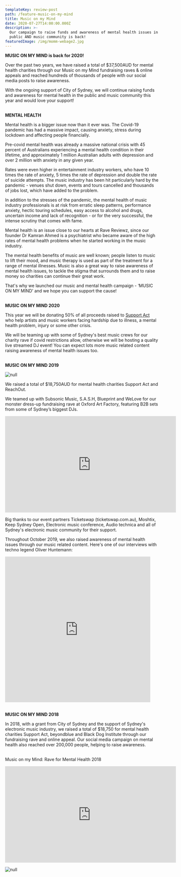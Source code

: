 ```yaml
---
templateKey: review-post
path: /feature-music-on-my-mind
title: Music on my Mind
date: 2020-07-27T14:00:00.000Z
description: >-
  Our campaign to raise funds and awareness of mental health issues in the
  public AND music community is back!
featuredImage: /img/momm-webage2.jpg
---
```

**MUSIC ON MY MIND is back for 2020!**

Over the past two years, we have raised a total of $37,500AUD for mental health charities through our Music on my Mind fundraising raves & online appeals and reached hundreds of thousands of people with our social media posts to raise awareness. 

With the ongoing support of City of Sydney, we will continue raising funds and awareness for mental health in the public and music community this year and would love your support!
<br><br>

**MENTAL HEALTH**

Mental health is a bigger issue now than it ever was. The Covid-19 pandemic has had a massive impact, causing anxiety, stress during lockdown and affecting people financially. 

Pre-covid mental health was already a massive national crisis with 45 percent of Australians experiencing a mental health condition in their lifetime, and approximately 1 million Australian adults with depression and over 2 million with anxiety in any given year.

Rates were even higher in entertainment industry workers, who have 10 times the rate of anxiety, 5 times the rate of depression and double the rate of suicide attempts. The music industry has been hit particularly hard by the pandemic - venues shut down, events and tours cancelled and thousands of jobs lost, which have added to the problem.

In addition to the stresses of the pandemic, the mental health of music industry professionals is at risk from erratic sleep patterns, performance anxiety, hectic touring schedules, easy access to alcohol and drugs, uncertain income and lack of recognition - or for the very successful, the intense scrutiny that comes with fame.

Mental health is an issue close to our hearts at Rave Reviewz, since our founder Dr Kamran Ahmed is a psychiatrist who became aware of the high rates of mental health problems when he started working in the music industry.

The mental health benefits of music are well known; people listen to music to lift their mood, and music therapy is used as part of the treatment for a range of mental illnesses. Music is also a great way to raise awareness of mental health issues, to tackle the stigma that surrounds them and to raise money so charities can continue their great work. 

That's why we launched our music and mental health campaign - ‘MUSIC ON MY MIND’ and we hope you can support the cause!
<br><br>

**MUSIC ON MY MIND 2020**

This year we will be donating 50% of all proceeds raised to [Support Act](https://supportact.org.au/) who help artists and music workers facing hardship due to illness, a mental health problem, injury or some other crisis.

We will be teaming up with some of Sydney's best music crews for our charity rave if covid restrictions allow, otherwise we will be hosting a quality live streamed DJ event! You can expect lots more music related content raising awareness of mental health issues too. 
<br><br>

**MUSIC ON MY MIND 2019**

![null](/img/momm2019.jpg)

We raised a total of $18,750AUD for mental health charities Support Act and ReachOut.

We teamed up with Subsonic Music, S.A.S.H, Blueprint and WeLove for our monster dress-up fundraising rave at Oxford Art Factory, featuring B2B sets from some of Sydney’s biggest DJs.

<iframe src="https://www.facebook.com/plugins/video.php?href=https%3A%2F%2Fwww.facebook.com%2Fravereviewz%2Fvideos%2F538396260257901%2F&show_text=0&width=560" width="560" height="315" style="border:none;overflow:hidden" scrolling="no" frameborder="0" allowTransparency="true" allowFullScreen="true"></iframe>
 
Big thanks to our event partners Ticketswap (ticketswap.com.au), Moshtix, Keep Sydney Open, Electronic music conference, Audio technica and all of Sydney's electronic music community for their support.

Throughout October 2019, we also raised awareness of mental health issues through our music related content. Here's one of our interviews with techno legend Oliver Huntemann: 

<iframe src="https://www.facebook.com/plugins/video.php?href=https%3A%2F%2Fwww.facebook.com%2Fravereviewz%2Fvideos%2F2486057034781603%2F&show_text=0&width=476" width="476" height="476" style="border:none;overflow:hidden" scrolling="no" frameborder="0" allowTransparency="true" allowFullScreen="true"></iframe>
<br><br>

**MUSIC ON MY MIND 2018**

In 2018, with a grant from City of Sydney and the support of Sydney's electronic music industry, we raised a total of $18,750 for mental health charities Support Act, beyondblue and Black Dog Institute through our fundraising rave and online appeal. Our social media campaign on mental health also reached over 200,000 people, helping to raise awareness.
<br><br> 

Music on my Mind: Rave for Mental Health 2018

<iframe src="https://www.facebook.com/plugins/video.php?href=https%3A%2F%2Fwww.facebook.com%2Fravereviewz%2Fvideos%2F359731594802468%2F&show_text=0&width=560" width="560" height="315" style="border:none;overflow:hidden" scrolling="no" frameborder="0" allowTransparency="true" allowFullScreen="true"></iframe>

![null](/img/event-image.png)
